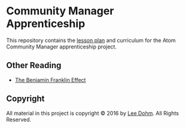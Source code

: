 # Community Manager Apprenticeship

This repository contains the [lesson plan](lesson-plan.md) and curriculum for the Atom Community Manager apprenticeship project.

## Other Reading

* [The Benjamin Franklin Effect](https://www.brainpickings.org/2014/02/20/the-benjamin-franklin-effect-mcraney/)

## Copyright

All material in this project is copyright &copy; 2016 by [Lee Dohm](http://www.lee-dohm.com). All Rights Reserved.
